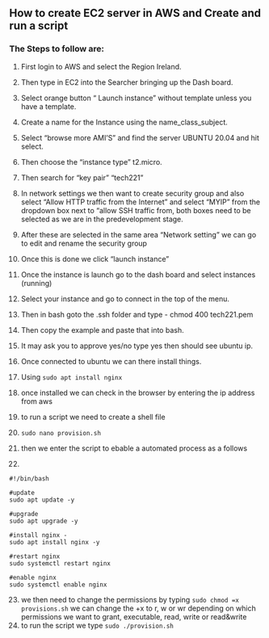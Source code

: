 ## How to create EC2 server in AWS and Create and run a script


### The Steps to follow are: 


1. First login to AWS and select the Region Ireland.
2. Then type in EC2 into the Searcher bringing up the Dash board.
3. Select orange button “ Launch instance” without template unless you have a template. 
4. Create a name for the Instance using the name_class_subject.
5. Select “browse more AMI’S” and find the server UBUNTU 20.04 and hit select.
6. Then choose the “instance type” t2.micro. 
7. Then search for “key pair” “tech221”
8. In network settings we then want to create security group and also select “Allow HTTP traffic from the Internet” and select “MYIP” from the dropdown box next to “allow SSH traffic from, both boxes need to be selected as we are in the predevelopment stage.
9. After these are selected in the same area “Network setting” we can go to edit and rename the security group
10. Once this is done we click “launch instance”
11. Once the instance is launch go to the dash board and select instances (running)
12. Select your instance and go to connect in the top of the menu.
13. Then in bash goto the .ssh folder and type  - chmod 400 tech221.pem
14. Then copy the example and paste that into bash.
15. It may ask you to approve yes/no type yes then  should see ubuntu ip.
16. Once connected to ubuntu we can there install things.
17. Using `sudo apt install nginx`
18. once installed we can check in the browser by entering the ip address from aws

19. to run a script we need to create a shell file
20. `sudo nano provision.sh` 
21. then we enter the script to ebable a automated process as a follows 
22. 
```
#!/bin/bash

#update  
sudo apt update -y

#upgrade 
sudo apt upgrade -y

#install nginx - 
sudo apt install nginx -y

#restart nginx  
sudo systemctl restart nginx

#enable nginx 
sudo systemctl enable nginx
```
23. we then need to change the permissions by typing `sudo chmod =x provisions.sh` we can change the +x to r, w or wr depending on which permissions we want to grant, executable, read, write or read&write
24. to run the script we type `sudo ./provision.sh`

